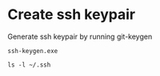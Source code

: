 # Create ssh keypair


Generate ssh keypair by running git-keygen

```
ssh-keygen.exe
```

```
ls -l ~/.ssh
```
